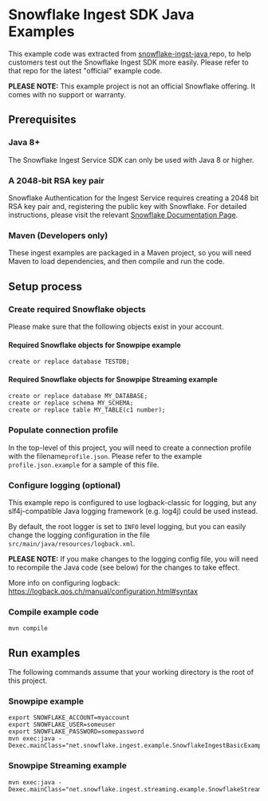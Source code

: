 # Snowflake Ingest SDK Java Examples
This example code was extracted from [snowflake-ingst-java
](https://github.com/snowflakedb/snowflake-ingest-java) repo, to help customers test out the Snowflake Ingest SDK more easily. Please refer to that repo for the latest "official" example code.   

**PLEASE NOTE:** This example project is not an official Snowflake offering. It comes with no support or warranty.



## Prerequisites

### Java 8+

The Snowflake Ingest Service SDK can only be used with Java 8 or higher.

### A 2048-bit RSA key pair

Snowflake Authentication for the Ingest Service requires creating a 2048
bit RSA key pair and, registering the public key with Snowflake. For
detailed instructions, please visit the relevant [Snowflake
Documentation Page](https://docs.snowflake.com/en/user-guide/key-pair-auth.html).

### Maven (Developers only)

These ingest examples are packaged in a Maven project, so you will need Maven to load dependencies, and then compile and
run the code.

## Setup process

 

### Create required Snowflake objects
Please make sure that the following objects exist in your account.
#### Required Snowflake objects for Snowpipe example
```
create or replace database TESTDB;
```

#### Required Snowflake objects for Snowpipe Streaming example

```
create or replace database MY_DATABASE;
create or replace schema MY_SCHEMA;
create or replace table MY_TABLE(c1 number);
```

### Populate connection profile
In the top-level of this project, you will need to create a connection profile with the filename`profile.json`.  Please refer to the example `profile.json.example` for a sample of this file.


### Configure logging (optional)
This example repo is configured to use logback-classic for logging, but any slf4j-compatible Java logging framework (e.g. log4j) could be used instead.

By default, the root logger is set to `INFO` level logging,  but you can easily change the logging configuration in the file `src/main/java/resources/logback.xml`.

**PLEASE NOTE:** If you make changes to the logging config file, you will need to recompile the Java code (see below) for the changes to take effect.

More info on configuring logback: https://logback.qos.ch/manual/configuration.html#syntax 

### Compile example code

```
mvn compile
```

## Run examples
The following commands assume that your working directory is the root of this project. 

### Snowpipe example

```
export SNOWFLAKE_ACCOUNT=myaccount
export SNOWFLAKE_USER=someuser
export SNOWFLAKE_PASSWORD=somepassword
mvn exec:java -Dexec.mainClass="net.snowflake.ingest.example.SnowflakeIngestBasicExample" 
``` 

### Snowpipe Streaming example

```
mvn exec:java -Dexec.mainClass="net.snowflake.ingest.streaming.example.SnowflakeStreamingIngestExample"
```
